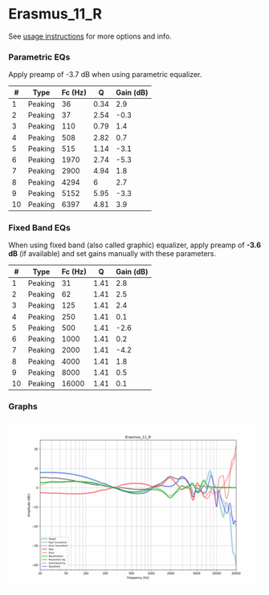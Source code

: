 # Erasmus_11_R
See [usage instructions](https://github.com/jaakkopasanen/AutoEq#usage) for more options and info.

### Parametric EQs
Apply preamp of -3.7 dB when using parametric equalizer.

|   # | Type    |   Fc (Hz) |    Q |   Gain (dB) |
|-----|---------|-----------|------|-------------|
|   1 | Peaking |        36 | 0.34 |         2.9 |
|   2 | Peaking |        37 | 2.54 |        -0.3 |
|   3 | Peaking |       110 | 0.79 |         1.4 |
|   4 | Peaking |       508 | 2.82 |         0.7 |
|   5 | Peaking |       515 | 1.14 |        -3.1 |
|   6 | Peaking |      1970 | 2.74 |        -5.3 |
|   7 | Peaking |      2900 | 4.94 |         1.8 |
|   8 | Peaking |      4294 | 6    |         2.7 |
|   9 | Peaking |      5152 | 5.95 |        -3.3 |
|  10 | Peaking |      6397 | 4.81 |         3.9 |

### Fixed Band EQs
When using fixed band (also called graphic) equalizer, apply preamp of **-3.6 dB** (if available) and set gains manually with these parameters.

|   # | Type    |   Fc (Hz) |    Q |   Gain (dB) |
|-----|---------|-----------|------|-------------|
|   1 | Peaking |        31 | 1.41 |         2.8 |
|   2 | Peaking |        62 | 1.41 |         2.5 |
|   3 | Peaking |       125 | 1.41 |         2.4 |
|   4 | Peaking |       250 | 1.41 |         0.1 |
|   5 | Peaking |       500 | 1.41 |        -2.6 |
|   6 | Peaking |      1000 | 1.41 |         0.2 |
|   7 | Peaking |      2000 | 1.41 |        -4.2 |
|   8 | Peaking |      4000 | 1.41 |         1.8 |
|   9 | Peaking |      8000 | 1.41 |         0.5 |
|  10 | Peaking |     16000 | 1.41 |         0.1 |

### Graphs
![](./Erasmus_11_R.png)
